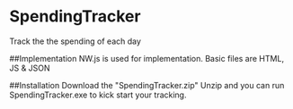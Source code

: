 # SpendingTracker
Track the the spending of each day

##Implementation
NW.js is used for implementation.
Basic files are HTML, JS & JSON

##Installation
Download the "SpendingTracker.zip"
Unzip and you can run SpendingTracker.exe to kick start your tracking.
